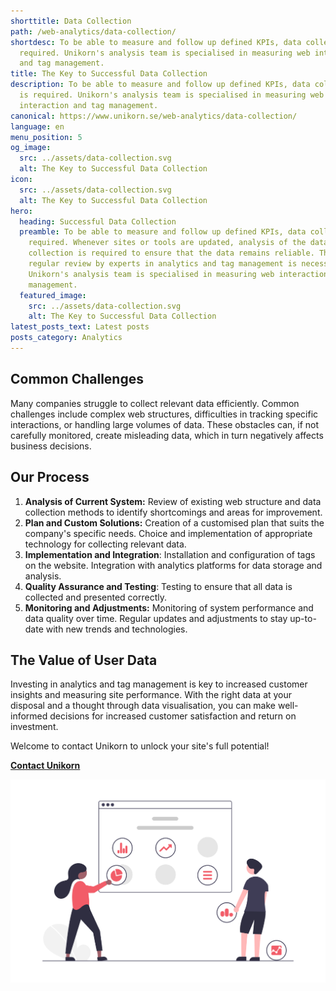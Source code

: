 ```yaml
---
shorttitle: Data Collection
path: /web-analytics/data-collection/
shortdesc: To be able to measure and follow up defined KPIs, data collection is
  required. Unikorn's analysis team is specialised in measuring web interaction
  and tag management.
title: The Key to Successful Data Collection
description: To be able to measure and follow up defined KPIs, data collection
  is required. Unikorn's analysis team is specialised in measuring web
  interaction and tag management.
canonical: https://www.unikorn.se/web-analytics/data-collection/
language: en
menu_position: 5
og_image:
  src: ../assets/data-collection.svg
  alt: The Key to Successful Data Collection
icon:
  src: ../assets/data-collection.svg
  alt: The Key to Successful Data Collection
hero:
  heading: Successful Data Collection
  preamble: To be able to measure and follow up defined KPIs, data collection is
    required. Whenever sites or tools are updated, analysis of the data
    collection is required to ensure that the data remains reliable. Therefore,
    regular review by experts in analytics and tag management is necessary.
    Unikorn's analysis team is specialised in measuring web interaction and tag
    management.
  featured_image:
    src: ../assets/data-collection.svg
    alt: The Key to Successful Data Collection
latest_posts_text: Latest posts
posts_category: Analytics
---
```

## Common Challenges

Many companies struggle to collect relevant data efficiently. Common challenges include complex web structures, difficulties in tracking specific interactions, or handling large volumes of data. These obstacles can, if not carefully monitored, create misleading data, which in turn negatively affects business decisions.

## Our Process

1. **Analysis of Current System:** Review of existing web structure and data collection methods to identify shortcomings and areas for improvement.
2. **Plan and Custom Solutions:** Creation of a customised plan that suits the company's specific needs. Choice and implementation of appropriate technology for collecting relevant data.
3. **Implementation and Integration**: Installation and configuration of tags on the website. Integration with analytics platforms for data storage and analysis.
4. **Quality Assurance and Testing**: Testing to ensure that all data is collected and presented correctly.
5. **Monitoring and Adjustments:** Monitoring of system performance and data quality over time. Regular updates and adjustments to stay up-to-date with new trends and technologies.

## The Value of User Data

Investing in analytics and tag management is key to increased customer insights and measuring site performance. With the right data at your disposal and a thought through data visualisation, you can make well-informed decisions for increased customer satisfaction and return on investment.

Welcome to contact Unikorn to unlock your site's full potential!

**[Contact Unikorn](https://www.unikorn.se/contact/)**



![Data driven insights](../assets/data-insights.png "Data driven insights")